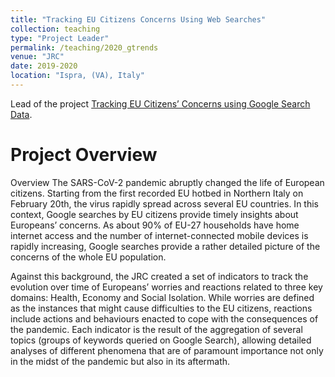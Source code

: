 ```yaml
---
title: "Tracking EU Citizens Concerns Using Web Searches"
collection: teaching
type: "Project Leader"
permalink: /teaching/2020_gtrends
venue: "JRC"
date: 2019-2020
location: "Ispra, (VA), Italy"
---
```


Lead of the project [Tracking EU Citizens’ Concerns using Google Search Data](https://ec.europa.eu/knowledge4policy/projects-activities/tracking-eu-citizens%E2%80%99-concerns-using-google-search-data_en).

Project Overview
======
Overview
The SARS-CoV-2 pandemic abruptly changed the life of European citizens. Starting from the first recorded EU hotbed in Northern Italy on February 20th, the virus rapidly spread across several EU countries. In this context, Google searches by EU citizens provide timely insights about Europeans’ concerns. As about 90% of EU-27 households have home internet access and the number of internet-connected mobile devices is rapidly increasing, Google searches provide a rather detailed picture of the concerns of the whole EU population. 

Against this background, the JRC created a set of indicators to track the evolution over time of Europeans’ worries and reactions related to three key domains: Health, Economy and Social Isolation. While worries are defined as the instances that might cause difficulties to the EU citizens, reactions include actions and behaviours enacted to cope with the consequences of the pandemic. Each indicator is the result of the aggregation of several topics (groups of keywords queried on Google Search), allowing detailed analyses of different phenomena that are of paramount importance not only in the midst of the pandemic but also in its aftermath.
